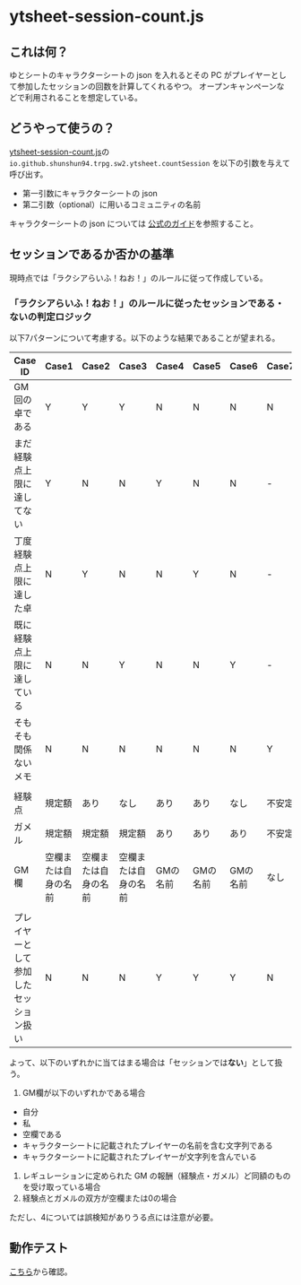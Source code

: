# ytsheet-session-count.js

## これは何？

ゆとシートのキャラクターシートの json を入れるとその PC がプレイヤーとして参加したセッションの回数を計算してくれるやつ。
オープンキャンペーンなどで利用されることを想定している。

## どうやって使うの？

[ytsheet-session-count.js](./ytsheet-session-count.js)の `io.github.shunshun94.trpg.sw2.ytsheet.countSession` を以下の引数を与えて呼び出す。

* 第一引数にキャラクターシートの json
* 第二引数（optional）に用いるコミュニティの名前

キャラクターシートの json については [公式のガイド](https://yutorize.2-d.jp/?ytsheet2-json)を参照すること。

## セッションであるか否かの基準

現時点では「ラクシアらいふ！ねお！」のルールに従って作成している。

### 「ラクシアらいふ！ねお！」のルールに従ったセッションである・ないの判定ロジック

以下7パターンについて考慮する。以下のような結果であることが望まれる。

| Case ID | Case1 | Case2 | Case3 | Case4 | Case5 | Case6 | Case7 |
| ---- | ---- | ---- | ---- | ---- | ---- | ---- | ---- |
| GM回の卓である | Y | Y | Y | N | N | N | N |
| まだ経験点上限に達してない | Y | N | N | Y | N | N | - |
| 丁度経験点上限に達した卓 | N | Y | N | N | Y | N | - |
| 既に経験点上限に達している | N | N | Y | N | N | Y | - |
| そもそも関係ないメモ | N | N | N | N | N | N | Y |
|  |  |  |  |  |  |  |
| 経験点 | 規定額 | あり | なし | あり | あり | なし | 不安定 |
| ガメル | 規定額 | 規定額 | 規定額 | あり | あり | あり | 不安定 |
| GM欄 | 空欄または自身の名前 | 空欄または自身の名前 | 空欄または自身の名前 | GMの名前 | GMの名前 | GMの名前 | なし |
|  |  |  |  |  |  |  |
| プレイヤーとして参加したセッション扱い | N | N | N | Y | Y | Y | N |

よって、以下のいずれかに当てはまる場合は「セッションでは**ない**」として扱う。


1. GM欄が以下のいずれかである場合
  * 自分
  * 私
  * 空欄である
  * キャラクターシートに記載されたプレイヤーの名前を含む文字列である
  * キャラクターシートに記載されたプレイヤーが文字列を含んでいる
1. レギュレーションに定められた GM の報酬（経験点・ガメル）ど同額のものを受け取っている場合
1. 経験点とガメルの双方が空欄または0の場合

ただし、4については誤検知がありうる点には注意が必要。

## 動作テスト

[こちら](./test.html)から確認。
